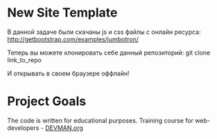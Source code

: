 # New Site Template

В данной задаче были скачаны js и css файлы с онлайн ресурса:
    http://getbootstrap.com/examples/jumbotron/

Теперь вы можете клонировать себе данный репозиторий:
    git clone link_to_repo

И открывать в своем браузере оффлайн!

# Project Goals

The code is written for educational purposes. Training course for web-developers - [DEVMAN.org](https://devman.org)
